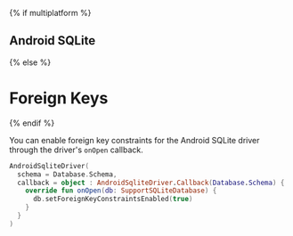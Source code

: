 {% if multiplatform %}
## Android SQLite
{% else %}
# Foreign Keys
{% endif %}

You can enable foreign key constraints for the Android SQLite driver through the driver's `onOpen` callback.

```kotlin
AndroidSqliteDriver(
  schema = Database.Schema,
  callback = object : AndroidSqliteDriver.Callback(Database.Schema) {
    override fun onOpen(db: SupportSQLiteDatabase) {
      db.setForeignKeyConstraintsEnabled(true)
    }
  }
)
```
